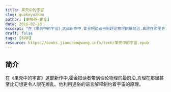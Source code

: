 ```yaml
---
title: 果壳中的宇宙
slug: guokeyuzhou
author: [史蒂芬·霍金]
date: 2018-02-28
excerpt: "在《果壳中的宇宙》这部新作中,霍金把读者带到理论物理的最前沿,真理在那里甚至比幻想更令人眼花缭乱。他利用通俗的语言解释制约着宇宙的原理。"
draft: false
tags: [科学]
resource: https://books.jianchengwang.info/tech/果壳中的宇宙.epub
---
```


## 简介

在《果壳中的宇宙》这部新作中,霍金把读者带到理论物理的最前沿,真理在那里甚至比幻想更令人眼花缭乱。他利用通俗的语言解释制约着宇宙的原理。